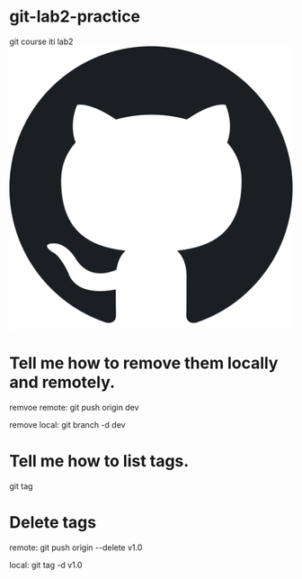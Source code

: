 # git-lab2-practice
git course iti lab2
![alt text](https://github.com/amarGhandour/git-lab2-practice/blob/master/git.png?raw=true)

# Tell me how to remove them locally and remotely.

remvoe remote: git push origin dev 

remove local: git branch -d dev

# Tell me how to list tags.

git tag

# Delete tags

remote: git push origin --delete v1.0

local: git tag -d v1.0
